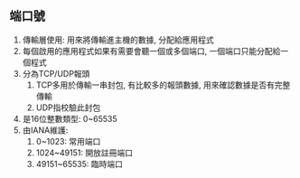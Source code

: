 ## 端口號
1. 傳輸層使用: 用來將傳輸進主機的數據, 分配給應用程式
2. 每個啟用的應用程式如果有需要會聽一個或多個端口, 一個端口只能分配給一個程式
3. 分為TCP/UDP報頭
    1. TCP多用於傳輸一串封包, 有比較多的報頭數據, 用來確認數據是否有完整傳輸
    2. UDP指校驗此封包
4. 是16位整數類型: 0~65535
5. 由IANA維護:
    1. 0~1023: 常用端口
    2. 1024~49151: 開放註冊端口
    3. 49151~65535: 臨時端口
